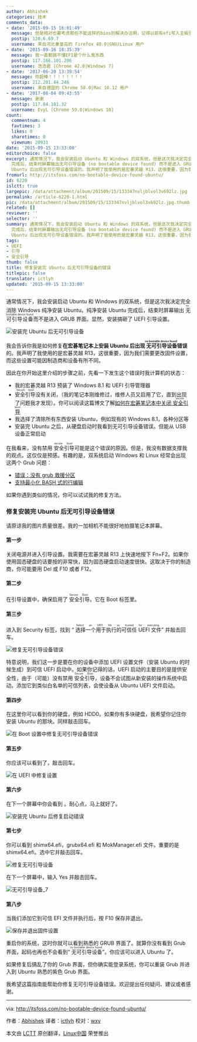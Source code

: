```yaml
---
author: Abhishek
categories: 技术
comments_data:
- date: '2015-09-15 16:01:49'
  message: 但是相对也要考虑那些不能这样的bios的解决办法啊，记得以前有efi写入主板引导的教程，但是忘记了
  postip: 120.6.69.7
  username: 来自河北秦皇岛的 Firefox 40.0|GNU/Linux 用户
- date: '2015-09-16 18:35:39'
  message: 我一直都搞不懂EFI是个什么鬼东西
  postip: 117.166.101.206
  username: 浩浩君 [Chrome 42.0|Windows 7]
- date: '2017-06-20 13:39:54'
  message: 你超棒！！！！！！！！
  postip: 212.201.44.246
  username: 来自德国的 Chrome 58.0|Mac 10.12 用户
- date: '2017-08-04 09:43:55'
  message: 谢谢
  postip: 117.84.181.32
  username: EvyL [Chrome 59.0|Windows 10]
count:
  commentnum: 4
  favtimes: 3
  likes: 0
  sharetimes: 0
  viewnum: 20931
date: '2015-09-15 13:33:00'
editorchoice: false
excerpt: 通常情况下，我会安装启动 Ubuntu 和 Windows 的双系统，但是这次我决定完全消除 Windows 纯净安装 Ubuntu。纯净安装 Ubuntu
  完成后，结束时屏幕输出无可引导设备 (no bootable device found) 而不是进入 GRUB 界面。显然，安装搞砸了 UEFI 引导设置。  我会告诉你我是如何修复在宏碁笔记本上安装
  Ubuntu 后出现无可引导设备错误的。我声明了我使用的是宏碁灵越 R13，这很重要，因为我们需要更改固件设置，而这些设置可能因制造商和设备有所不同。 因此在你开始这里介绍的步骤之前，先看一下发生这个错误时我计算机的状态：  我的宏碁灵越
fromurl: http://itsfoss.com/no-bootable-device-found-ubuntu/
id: 6220
islctt: true
largepic: /data/attachment/album/201509/15/133347nvljblvol3v692lz.jpg
permalink: /article-6220-1.html
pic: /data/attachment/album/201509/15/133347nvljblvol3v692lz.jpg.thumb.jpg
related: []
reviewer: ''
selector: ''
summary: 通常情况下，我会安装启动 Ubuntu 和 Windows 的双系统，但是这次我决定完全消除 Windows 纯净安装 Ubuntu。纯净安装 Ubuntu
  完成后，结束时屏幕输出无可引导设备 (no bootable device found) 而不是进入 GRUB 界面。显然，安装搞砸了 UEFI 引导设置。  我会告诉你我是如何修复在宏碁笔记本上安装
  Ubuntu 后出现无可引导设备错误的。我声明了我使用的是宏碁灵越 R13，这很重要，因为我们需要更改固件设置，而这些设置可能因制造商和设备有所不同。 因此在你开始这里介绍的步骤之前，先看一下发生这个错误时我计算机的状态：  我的宏碁灵越
tags:
- UEFI
- 引导
- 安全引导
thumb: false
title: 修复安装完 Ubuntu 后无可引导设备的错误
titlepic: false
translator: ictlyh
updated: '2015-09-15 13:33:00'
---
```


通常情况下，我会安装启动 Ubuntu 和 Windows 的双系统，但是这次我决定完全消除 Windows 纯净安装 Ubuntu。纯净安装 Ubuntu 完成后，结束时屏幕输出<ruby> 无可引导设备 <rp>  ( </rp> <rt>  no bootable device found </rt> <rp>  ) </rp></ruby>而不是进入 GRUB 界面。显然，安装搞砸了 UEFI 引导设置。


![安装完 Ubuntu 后无可引导设备](/data/attachment/album/201509/15/133347nvljblvol3v692lz.jpg)


我会告诉你我是如何修复**在宏碁笔记本上安装 Ubuntu 后出现<ruby> 无可引导设备 <rp>  （ </rp> <rt>  no bootable device found </rt> <rp>  ） </rp></ruby>错误**的。我声明了我使用的是宏碁灵越 R13，这很重要，因为我们需要更改固件设置，而这些设置可能因制造商和设备有所不同。


因此在你开始这里介绍的步骤之前，先看一下发生这个错误时我计算机的状态：


* 我的宏碁灵越 R13 预装了 Windows 8.1 和 UEFI 引导管理器
* <ruby> 安全引导 <rp>  ( </rp> <rt>  Secure boot </rt> <rp>  ) </rp></ruby>没有关闭，（我的笔记本刚维修过，维修人员又启用了它，直到出现了问题我才发现）。你可以阅读这篇博文了解[如何在宏碁笔记本中关闭<ruby> 安全引导 <rp>  ( </rp> <rt>  secure boot </rt> <rp>  ) </rp></ruby>](http://itsfoss.com/disable-secure-boot-in-acer/)
* 我选择了清除所有东西安装 Ubuntu，例如现有的 Windows 8.1，各种分区等
* 安装完 Ubuntu 之后，从硬盘启动时我看到无可引导设备错误。但能从 USB 设备正常启动


在我看来，没有禁用<ruby> 安全引导 <rp>  ( </rp> <rt>  secure boot </rt> <rp>  ) </rp></ruby>可能是这个错误的原因。但是，我没有数据支撑我的观点。这仅仅是预感。有趣的是，双系统启动 Windows 和 Linux 经常会出现这两个 Grub 问题：


* [错误：没有 grub 救援分区](http://itsfoss.com/solve-error-partition-grub-rescue-ubuntu-linux/)
* [支持最小化 BASH 式的行编辑](http://itsfoss.com/fix-minimal-bash-line-editing-supported-grub-error-linux/)


如果你遇到类似的情况，你可以试试我的修复方法。


### 修复安装完 Ubuntu 后无可引导设备错误


请原谅我的图片质量很差。我的一加相机不能很好地拍摄笔记本屏幕。


#### 第一步


关闭电源并进入引导设置。我需要在宏碁灵越 R13 上快速地按下 Fn+F2。如果你使用固态硬盘的话要按的非常快，因为固态硬盘启动速度很快。这取决于你的制造商，你可能要用 Del 或 F10 或者 F12。


#### 第二步


在引导设置中，确保启用了<ruby> 安全引导 <rp>  ( </rp> <rt>  Secure Boot </rt> <rp>  ) </rp></ruby>。它在 Boot 标签里。


#### 第三步


进入到 Security 标签，找到 “<ruby> 选择一个用于执行的可信任 UEFI 文件 <rp>  ( </rp> <rt>  Select an UEFI file as trusted for executing </rt> <rp>  ) </rp></ruby>” 并敲击回车。


![修复无可引导设备错误](/data/attachment/album/201509/15/133348yqlwaoo5lzhhxlto.jpg)


特意说明，我们这一步是要在你的设备中添加 UEFI 设置文件（安装 Ubuntu 的时候生成）到可信 UEFI 启动中。如果你记得的话，UEFI 启动的主要目的是提供安全性，由于（可能）没有禁用<ruby> 安全引导 <rp>  ( </rp> <rt>  Secure Boot </rt> <rp>  ) </rp></ruby>，设备不会试图从新安装的操作系统中启动。添加它到类似白名单的可信列表，会使设备从 Ubuntu UEFI 文件启动。


#### 第四步


在这里你可以看到你的硬盘，例如 HDD0。如果你有多块硬盘，我希望你记住你安装 Ubuntu 的那块。同样敲击回车。


![在 Boot 设置中修复无可引导设备错误](/data/attachment/album/201509/15/133350ym2bmwabbbaw8sv7.jpg)


#### 第五步


你应该可以看到<EFI>了，敲击回车。


![在 UEFI 中修复设置](/data/attachment/album/201509/15/133351vtg47ssk1tv74kj4.jpg)


#### 第六步


在下一个屏幕中你会看到<ubuntu> 。耐心点，马上就好了。


![安装完 Ubuntu 后修复启动错误](/data/attachment/album/201509/15/133355sxcul5ffatckc2it.jpg)


#### 第七步


你可以看到 shimx64.efi，grubx64.efi 和 MokManager.efi 文件。重要的是 shimx64.efi。选中它并敲击回车。


![修复无可引导设备](/data/attachment/album/201509/15/133402h00u3ac331l23wao.jpg)


在下一个屏幕中，输入 Yes 并敲击回车。


![无可引导设备_7](/data/attachment/album/201509/15/133405gguu3ncwwbxb4l8e.jpg)


#### 第八步


当我们添加它到可信 EFI 文件并执行后，按 F10 保存并退出。


![保存并退出固件设置](/data/attachment/album/201509/15/133409hc1e17u69fce4x37.jpg)


重启你的系统，这时你就可以看到熟悉的 GRUB 界面了。就算你没有看到 Grub 界面，起码也再也不会看到“<ruby> 无可引导设备 <rp>  ( </rp> <rt>  no bootable device found </rt> <rp>  ) </rp></ruby>”。你应该可以进入 Ubuntu 了。


如果修复后搞乱了你的 Grub 界面，但你确实能登录系统，你可以重装 Grub 并进入到 Ubuntu 熟悉的紫色 Grub 界面。


我希望这篇指南能帮助你修复无可引导设备错误。欢迎提出任何疑问、建议或者感谢。




---


via: <http://itsfoss.com/no-bootable-device-found-ubuntu/>


作者：[Abhishek](http://itsfoss.com/author/abhishek/) 译者：[ictlyh](http://www.mutouxiaogui.cn/blog/) 校对：[wxy](https://github.com/wxy)


本文由 [LCTT](https://github.com/LCTT/TranslateProject) 原创翻译，[Linux中国](https://linux.cn/) 荣誉推出